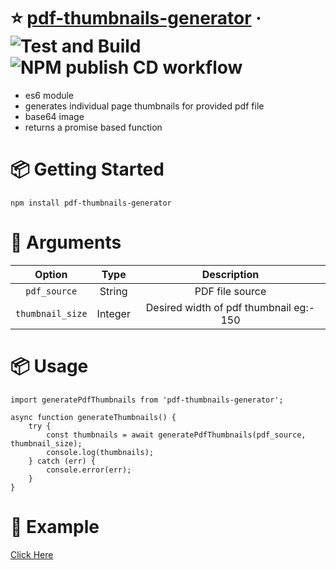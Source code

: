 
# ⭐️ [pdf-thumbnails-generator](https://www.npmjs.com/package/pdf-thumbnails-generator) &middot;  ![Test and Build](https://github.com/lexnim/pdf-thumbnails-generator/workflows/Test%20and%20Build/badge.svg?branch=master) ![NPM publish CD workflow](https://github.com/lexnim/pdf-thumbnails-generator/workflows/NPM%20publish%20CD%20workflow/badge.svg?branch=master)

- es6 module
- generates individual page thumbnails for provided pdf file
- base64 image
- returns a promise based function

# 📦 Getting Started

``` text
npm install pdf-thumbnails-generator
```

# 🚦 Arguments

| Option                    | Type    | Description                                                                |
|:-------------------------:|:-------:|:--------------------------------------------------------------------------:|
| `pdf_source`              | String  | PDF file source                                                            |
| `thumbnail_size`          | Integer | Desired width of pdf thumbnail eg:- 150                                    |

# 📦 Usage

``` text
import generatePdfThumbnails from 'pdf-thumbnails-generator';

async function generateThumbnails() {
    try {
        const thumbnails = await generatePdfThumbnails(pdf_source, thumbnail_size);
        console.log(thumbnails);
    } catch (err) {
        console.error(err);
    }
}
```

# 🚀 Example

[Click Here](https://lexnim.github.io/pdf-thumbnails-generator/)
